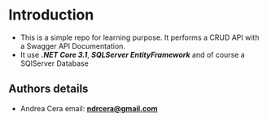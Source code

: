 # Introduction
- This is a simple repo for learning purpose. It performs a CRUD API with a Swagger API Documentation.
- It use ***.NET Core 3.1***, ***SQLServer EntityFramework*** and of course a SQlServer Database

## Authors details

- Andrea Cera email: **ndrcera@gmail.com**
